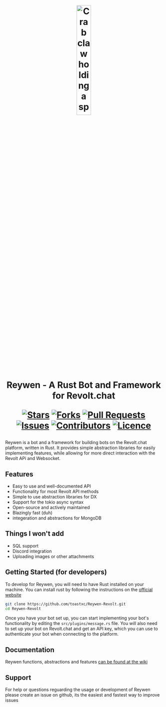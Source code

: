 <h1 align="center">
  <img src="https://github.com/DeclanChidlow/Reywen-Revolt/blob/main/README_RESOURCES/ReywenLogo.svg" alt="Crab claw holding a spanner" width="30%" height="30%">

  Reywen - A Rust Bot and Framework for Revolt.chat
  
  [![Stars](https://img.shields.io/github/stars/toastxc/Reywen-Revolt?style=flat-square&logoColor=white)](https://github.com/toastxc/Reywen-Revolt/stargazers)
  [![Forks](https://img.shields.io/github/forks/toastxc/Reywen-Revolt?style=flat-square&logoColor=white)](https://github.com/toastxc/Reywen-Revolt/network/members)
  [![Pull Requests](https://img.shields.io/github/issues-pr/toastxc/Reywen-Revolt?style=flat-square&logoColor=white)](https://github.com/toastxc/Reywen-Revolt/pulls)
  [![Issues](https://img.shields.io/github/issues/toastxc/Reywen-Revolt?style=flat-square&logoColor=white)](https://github.com/toastxc/Reywen-Revolt/issues)
  [![Contributors](https://img.shields.io/github/contributors/toastxc/Reywen-Revolt?style=flat-square&logoColor=white)](https://github.com/toastxc/Reywen-Revolt/graphs/contributors)
  [![Licence](https://img.shields.io/github/license/toastxc/Reywen-Revolt?style=flat-square&logoColor=white)](https://github.com/toastxc/Reywen-Revolt/blob/main/LICENCE)
</h1>

Reywen is a bot and a framework for building bots on the Revolt.chat platform, written in Rust. It provides simple abstraction libraries for easily implementing features, while allowing for more direct interaction with the Revolt APi and Websocket.

## Features
- Easy to use and well-documented API
- Functionality for most Revolt API methods
- Simple to use abstraction libraries for DX
- Support for the tokio async syntax
- Open-source and actively maintained
- Blazingly fast (duh)
- integeration and abstractions for MongoDB

## Things I won't add
- SQL support
- Discord integration
- Uploading images or other attachments


## Getting Started (for developers)

To develop for Reywen, you will need to have Rust installed on your machine. You can install rust by following the instructions on the [official website](https://www.rust-lang.org/learn/get-started)
```bash
git clone https://github.com/toastxc/Reywen-Revolt.git
cd Reywen-Revolt
```
Once you have your bot set up, you can start implementing your bot's functionality by editing the `src/plugins/message.rs` file. You will also need to set up your bot on Revolt.chat and get an API key, which you can use to authenticate your bot when connecting to the platform.

## Documentation
Reywen functions, abstractions and features
[can be found at the wiki](https://github.com/toastxc/Reywen-Revolt/wiki)

## Support
For help or questions reguarding the usage or development of Reywen please create an issue on github, its the easiest and fastest way to improve issues
